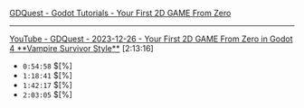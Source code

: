 
[GDQuest - Godot Tutorials - Your First 2D GAME From Zero](https://gdquest.com/tutorial/godot/2d/first-2d-game-godot-4/)  

---

[YouTube - GDQuest - 2023-12-26 - Your First 2D GAME From Zero in Godot 4 \*\*Vampire Survivor Style\*\*](https://youtu.be/GwCiGixlqiU) [2:13:16]  
- `0:54:58` $\[%\]
- `1:18:41` $\[%\]
- `1:42:17` $\[%\]
- `2:03:05` $\[%\]

